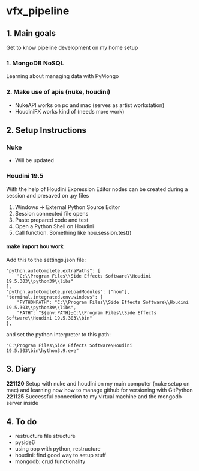 # vfx_pipeline

## 1. Main goals
Get to know pipeline development on my home setup

### 1. MongoDB NoSQL
Learning about managing data with PyMongo

### 2. Make use of apis (nuke, houdini)
- NukeAPI works on pc and mac (serves as artist workstation)
- HoudiniFX works kind of (needs more work)

## 2. Setup Instructions
### Nuke
- Will be updated

### Houdini 19.5
With the help of Houdini Expression Editor nodes can be created during a session and presaved on .py files

1. Windows -> External Python Source Editor
2. Session connected file opens
3. Paste prepared code and test
4. Open a Python Shell on Houdini
5. Call function. Something like hou.session.test()

#### make import hou work
Add this to the settings.json file:

```
"python.autoComplete.extraPaths": [
    "C:\\Program Files\\Side Effects Software\\Houdini 19.5.303\\python39\\libs"
],
"python.autoComplete.preLoadModules": ["hou"],
"terminal.integrated.env.windows": {
    "PYTHONPATH": "C:\\Program Files\\Side Effects Software\\Houdini 19.5.303\\python39\\libs",
    "PATH": "${env:PATH};C:\\Program Files\\Side Effects Software\\Houdini 19.5.303\\bin"
},
```

and set the python interpreter to this path:

```
"C:\Program Files\Side Effects Software\Houdini 19.5.303\bin\hython3.9.exe"
```

## 3. Diary
**221120** Setup with nuke and houdini on my main computer (nuke setup on mac) and learning now how to manage github for versioning with GitPython
**221125** Successful connection to my virtual machine and the mongodb server inside

## 4. To do
- restructure file structure
- pyside6
- using oop with python, restructure
- houdini: find good way to setup stuff
- mongodb: crud functionality